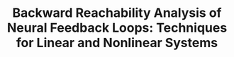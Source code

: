 ---
title: "Backward Reachability Analysis of Neural Feedback Loops: Techniques for Linear and Nonlinear Systems"
authors: "Nicholas Rober, Sydney M. Katz, Chelsea Sidrane, Esen Yel, Michael Everett, Mykel J. Kochenderfer, Jonathan P. How"
venue: "IEEE Open Journal of Control Systems (OJ-CSYS): Special Section: Formal Verification and Synthesis of Cyber-Physical Systems"
year: "2023"
status: "published"
arxiv: "https://arxiv.org/abs/2209.14076"
official_link: ""
doi: "10.1109/OJCSYS.2023.3265901"
volume: "2"
number: ""
pages: "108-124"
publisher: ""
month: "12"
address: ""
type: "journal"
school: ""
awards: ""
notes: ""
include_on_website: true
image: "rober22_ojcs.png"
links_to_code: "https://github.com/mit-acl/nn_robustness_analysis"
links_to_video: ""
collection: publications
permalink: /publication/2023-12-Rober22_OJCS.html
---